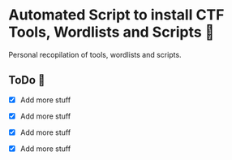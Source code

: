 # Automated Script to install CTF Tools, Wordlists and Scripts :wrench:

Personal recopilation of tools, wordlists and scripts.

## ToDo :notebook:
-[X] Add more stuff
-[X] Add more stuff
-[X] Add more stuff
-[X] Add more stuff


